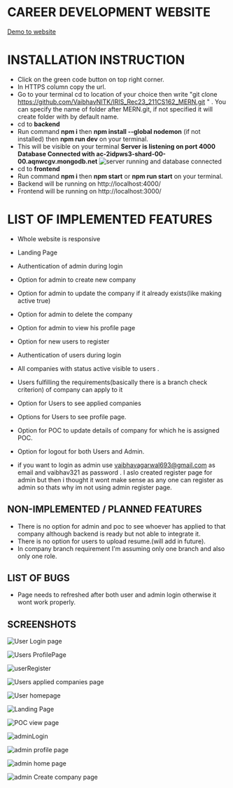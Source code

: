 # CAREER DEVELOPMENT WEBSITE


[Demo to website](https://screenrec.com/share/TWNUpkg9EQ)


# INSTALLATION INSTRUCTION
- Click on the green code button on top right corner.
- In HTTPS column copy the url.
- Go to your terminal cd to location of your choice then write "git clone https://github.com/VaibhavNITK/IRIS_Rec23_211CS162_MERN.git  " . You can specify the name of folder after MERN.git, if not specified it will create folder with by default name.
- cd to **backend**
- Run command **npm i** then **npm install --global nodemon** (if not installed) then **npm run dev** on your terminal.
- This will be visible on your terminal **Server is listening on port 4000
Database Connected with ac-2idpws3-shard-00-00.aqnwcgv.mongodb.net**
![server running and database connected](https://user-images.githubusercontent.com/95856567/235909083-d60493f1-9099-4dd2-861b-8da59e15c337.png)
- cd to **frontend**
- Run command **npm i** then **npm start** or **npm run start** on your terminal.
- Backend will be running on http://localhost:4000/
- Frontend will be running on http://localhost:3000/


# LIST OF IMPLEMENTED FEATURES
- Whole website is responsive
- Landing Page
- Authentication of admin during login
- Option for admin to create new company 
- Option for admin to update the company if it already exists(like making active true)
- Option for admin to delete the company
- Option for admin to view his profile page
- Option for new users to register
- Authentication of users during login
- All companies with status active visible to users .
- Users fulfilling the requirements(basically there is a branch check criterion) of company can apply to it
- Option for Users to see applied companies
- Options for Users to see profile page.
- Option for POC to update details of company for which he is assigned POC.
- Option for logout for both Users and Admin.

- if you want to login as admin use vaibhavagarwal693@gmail.com as email and vaibhav321 as password . I aslo created register page for admin but then i thought it wont make sense as any one can register as admin so thats why im not using admin register page.


## NON-IMPLEMENTED / PLANNED FEATURES

- There is no option for admin and poc to see whoever has applied to that company although backend is ready but not able to integrate it.
- There is no option for users to upload resume.(will add in future).
- In company branch requirement I'm assuming only one branch and also only one role.

## LIST OF BUGS

- Page needs to refreshed after both user and admin login otherwise it wont work properly.

## SCREENSHOTS
![User Login page](https://user-images.githubusercontent.com/95856567/235907393-609bf83c-a8eb-46a3-9af4-9a4f2da5220a.png)

![Users ProfilePage](https://user-images.githubusercontent.com/95856567/235907745-da6ede53-a7b2-4847-8ce7-d1f6d27b4319.png)

![userRegister](https://user-images.githubusercontent.com/95856567/235907819-94d8911f-4cd1-4a43-be57-91b4953b66ca.png)

![Users applied companies page](https://user-images.githubusercontent.com/95856567/235907947-258d8c5b-cf90-48cb-b7da-9ff78ae6e1f6.png)

![User homepage](https://user-images.githubusercontent.com/95856567/235908005-d2cfa5c2-c4d7-4959-a1eb-8569c3c93288.png)

![Landing Page](https://user-images.githubusercontent.com/95856567/235908136-24b3bcbf-a2ca-4b4f-9930-50942caf9ad3.png)

![POC view page](https://user-images.githubusercontent.com/95856567/235908208-8cabd9c5-387f-4323-a606-db0c82e8b06f.png)

![adminLogin](https://user-images.githubusercontent.com/95856567/235908260-1ffe365b-77e5-4075-9558-f5ded667a2a5.png)

![admin profile page](https://user-images.githubusercontent.com/95856567/235908378-166af923-b471-4a96-ae07-7e45de1fcddf.png)

![admin home page](https://user-images.githubusercontent.com/95856567/235908487-8dd54bdf-663c-4fee-9184-ed6bc0cb61b0.png)

![admin Create company page](https://user-images.githubusercontent.com/95856567/235908542-0446767f-0c11-4aac-8499-5a07a7ff6161.png)


